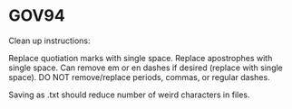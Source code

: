 # GOV94

Clean up instructions:

Replace quotiation marks with single space.
Replace apostrophes with single space.
Can remove em or en dashes if desired (replace with single space).
DO NOT remove/replace periods, commas, or regular dashes.

Saving as .txt should reduce number of weird characters in files.